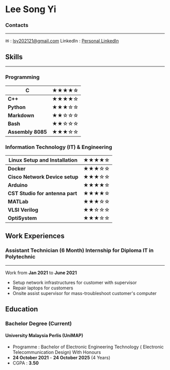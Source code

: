 # Lee Song Yi
### Contacts
---
✉ : <lsy202121@gmail.com>
LinkedIn : [Personal LinkedIn](https://www.linkedin.com/in/leesongyi012317542)

## Skills
---
### Programming

| C                 | ★★★★☆ |
| ----------------- | ----- |
| **C++**           | ★★★★☆ |
| **Python**        | ★★★☆☆ |
| **Markdown**      | ★★☆☆☆ |
| **Bash**          | ★★☆☆☆ |
| **Assembly 8085** | ★★★☆☆ |

### Information Technology (IT) & Engineering 

| **Linux Setup and Installation** | ★★★★☆ |
| -------------------------------- | ----- |
| **Docker**                       | ★★★☆☆ |
| **Cisco Network Device setup**   | ★★★☆☆ |
| **Arduino**                      | ★★★★☆ |
| **CST Studio for antenna part**  | ★★★★☆ |
| **MATLab**                       | ★★★☆☆ |
| **VLSI Verilog**                 | ★★☆☆☆ |
| **OptiSystem**                   | ★★★☆☆ |

## Work Experiences

### Assistant Technician (6 Month) Internship for Diploma IT in Polytechnic 
---
Work from **Jan 2021** to **June 2021**

-  Setup network infrastructures for customer with supervisor
- Repair laptops for customers
- Onsite assist supervisor for mass-troubleshoot customer's computer


## Education 

### Bachelor Degree (Current)
#### University Malaysia Perlis (UniMAP)
- Programme : Bachelor of Electronic Engineering Technology ( Electronic Telecommunication Design) With Honours
- **24 October 2021** - **24 October 2025** (4 Years)
- CGPA : **3.50**
